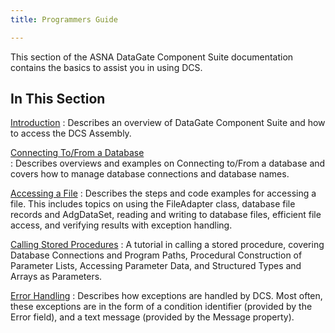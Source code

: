 ```yaml
---
title: Programmers Guide

---
```


This section of the ASNA DataGate Component Suite documentation contains the basics to assist you in using DCS.

## In This Section

[Introduction](introduction-main.html)
: Describes an overview of DataGate Component Suite and how to access the DCS Assembly. 


[Connecting To/From a Database](connectingtoa-database-main.html)        
: Describes overviews and examples on Connecting to/From a database and covers how to manage database connections and database names.


[Accessing a File](accessing-afile-main.html)
: Describes the steps and code examples for accessing a file. This includes topics on using the FileAdapter class, database file records and AdgDataSet, reading and writing to database files, efficient file access, and verifying results with exception handling.


[Calling Stored Procedures](calling-stored-procedures.html)
: A tutorial in calling a stored procedure, covering Database Connections and Program Paths, Procedural Construction of Parameter Lists, Accessing Parameter Data, and Structured Types and Arrays as Parameters. 


[Error Handling](error-handling.html)
: Describes how exceptions are handled by DCS. Most often, these exceptions are in the form of a condition identifier (provided by the Error field), and a text message (provided by the Message property). 
